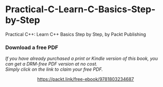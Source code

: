 # Practical-C-Learn-C-Basics-Step-by-Step
Practical C++: Learn C++ Basics Step by Step, by Packt Publishing

### Download a free PDF

 <i>If you have already purchased a print or Kindle version of this book, you can get a DRM-free PDF version at no cost.<br>Simply click on the link to claim your free PDF.</i>
<p align="center"> <a href="https://packt.link/free-ebook/9781803234687">https://packt.link/free-ebook/9781803234687 </a> </p>